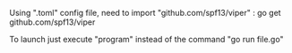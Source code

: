 Using ".toml" config file, need to import "github.com/spf13/viper" : go get github.com/spf13/viper

To launch just execute "program" instead of the command "go run file.go"

